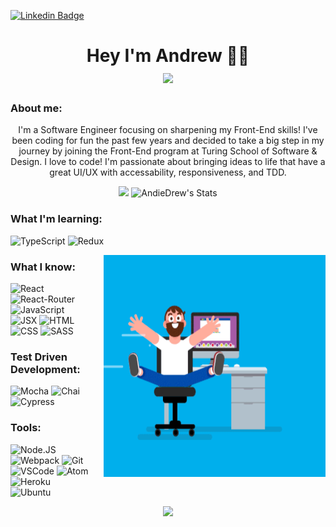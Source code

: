[![Linkedin Badge](https://img.shields.io/badge/-LinkedIn-0e76a8?style=flat-square&logo=Linkedin&logoColor=white)](https://www.linkedin.com/in/andrewrcarlin/)

<h1 align="center">Hey I'm Andrew 👋🏽 <br/><img src="https://readme-typing-svg.herokuapp.com?font=Roboto&color=58A5FF&size=24&center=true&vCenter=true&width=540&height=40&lines=console.log('Welcome+to+my+GitHub!')"><br/>
</h1>


### About me:

<p align='center'>I'm a Software Engineer focusing on sharpening my Front-End skills! I've been coding for fun the past few years and decided to take a big step in my journey by joining the Front-End program at Turing School of Software & Design. I love to code! I'm passionate about bringing ideas to life that have a great UI/UX with accessability, responsiveness, and TDD.</p>





<p align='center'> 
  <img width="430" src="https://github-readme-stats.vercel.app/api?username=AndieDrew&theme=tokyonight&show_icons=true"/>
  
  <img width="430" src="https://github-readme-streak-stats.herokuapp.com/?user=andiedrew&theme=tokyonight" alt="AndieDrew's Stats" />
</p>

<h3 > What I'm learning: </h3>

<p>
  <img alt="TypeScript" src="https://img.shields.io/badge/-typescript-302f2f?logo=typescript&logoColor=3178C6&style=for-the-badge"/>
  <img alt="Redux" src="https://img.shields.io/badge/-redux-211f20?logo=redux&logoColor=764ABC&style=for-the-badge"/>
</p>

<img align="right" height="355" width="355" alt="" src="./assets/coder.gif" />

<h3 > What I know: </h3>

<p >
<img alt="React" src="https://img.shields.io/badge/-React-211f20?logo=react&logoColor=61DAFB&style=for-the-badge"/>
<img alt="React-Router" src="https://img.shields.io/badge/-React%20Router-211f20?logo=react-router&logoColor=61DAFB&style=for-the-badge"/>
<img alt="JavaScript" src="https://img.shields.io/badge/-javascript-302f2f?logo=javascript&logoColor=F7DF1E&style=for-the-badge"/>
  </br>
<img alt="JSX" src="https://img.shields.io/badge/-jsx-302f2f?logo=javascript&logoColor=9428cb&style=for-the-badge"/>
<img alt="HTML" src="https://img.shields.io/badge/-html5-E34F26?logo=html5&logoColor=white&style=for-the-badge"/>
<img alt="CSS" src="https://img.shields.io/badge/-css-1572B6?logo=css3&logoColor=white&style=for-the-badge"/>
<img alt="SASS" src="https://img.shields.io/badge/-sass-CC6699?logo=sass&logoColor=white&style=for-the-badge"/>
</p>


<h3 > Test Driven Development: </h3>

<p >
<img alt="Mocha" src="https://img.shields.io/badge/-mocha-8D6748?logo=mocha&logoColor=white&style=for-the-badge"/>
<img alt="Chai" src="https://img.shields.io/badge/-chai-F7EFDF?logo=chai&logoColor=A30701&style=for-the-badge"/>
<img alt="Cypress" src="https://img.shields.io/badge/-cypress-black?logo=cypress&logoColor=white&style=for-the-badge"/>
</p>


<h3 > Tools: </h3>

<p >
<img alt="Node.JS" src="https://img.shields.io/badge/-Node.js-333333?logo=node-dot-js&logoColor=339933&style=for-the-badge"/>
<img alt="Webpack" src="https://img.shields.io/badge/-webpack-242424?logo=webpack&logoColor=8DD6F9&style=for-the-badge"/>
<img alt="Git" src="https://img.shields.io/badge/-git-F0F0E8?logo=git&logoColor=F05032&style=for-the-badge"/>
  </br>
<img alt="VSCode" src="https://img.shields.io/badge/-VSCode-2C2C32?logo=visual-studio-code&logoColor=007ACC&style=for-the-badge"/>
<img alt="Atom" src="https://img.shields.io/badge/-atom-363438?logo=atom&logoColor=5FB57D&style=for-the-badge"/>
<img alt="Heroku" src="https://img.shields.io/badge/-heroku-431198?logo=heroku&logoColor=white&style=for-the-badge"/>
</br>
<img alt="Ubuntu" src="https://img.shields.io/badge/-ubuntu-E95420?logo=ubuntu&logoColor=white&style=for-the-badge"/>
</p>


<p align="center"><img src="https://github-readme-stats.vercel.app/api/top-langs/?username=AndieDrew&langs_count=5&theme=tokyonight&layout=compact"/></p>



<!-- <img alt="TypeScript" src="https://img.shields.io/badge/-typescript-302f2f?logo=typescript&logoColor=3178C6&style=for-the-badge"/>

<img alt="React" src="https://img.shields.io/badge/-React-211f20?logo=react&logoColor=61DAFB&style=for-the-badge"/>
<img alt="React-Router" src="https://img.shields.io/badge/-React%20Router-211f20?logo=react-router&logoColor=61DAFB&style=for-the-badge"/>
<img alt="JSX" src="https://img.shields.io/badge/-jsx-302f2f?logo=javascript&logoColor=9428cb&style=for-the-badge"/>
<img alt="JavaScript" src="https://img.shields.io/badge/-javascript-302f2f?logo=javascript&logoColor=F7DF1E&style=for-the-badge"/>
<img alt="HTML" src="https://img.shields.io/badge/-html5-E34F26?logo=html5&logoColor=white&style=for-the-badge"/>
<img alt="CSS" src="https://img.shields.io/badge/-css-1572B6?logo=css3&logoColor=white&style=for-the-badge"/>
<img alt="SASS" src="https://img.shields.io/badge/-sass-CC6699?logo=sass&logoColor=white&style=for-the-badge"/>

<img alt="Mocha" src="https://img.shields.io/badge/-mocha-8D6748?logo=mocha&logoColor=white&style=for-the-badge"/>
<img alt="Chai" src="https://img.shields.io/badge/-chai-F7EFDF?logo=chai&logoColor=A30701&style=for-the-badge"/>
<img alt="Cypress" src="https://img.shields.io/badge/-cypress-black?logo=cypress&logoColor=white&style=for-the-badge"/>

<img alt="Node.JS" src="https://img.shields.io/badge/-Node.js-333333?logo=node-dot-js&logoColor=339933&style=for-the-badge"/>
<img alt="Webpack" src="https://img.shields.io/badge/-webpack-242424?logo=webpack&logoColor=8DD6F9&style=for-the-badge"/>
<img alt="Git" src="https://img.shields.io/badge/-git-F0F0E8?logo=git&logoColor=F05032&style=for-the-badge"/>
<img alt="VSCode" src="https://img.shields.io/badge/-VSCode-2C2C32?logo=visual-studio-code&logoColor=007ACC&style=for-the-badge"/>
<img alt="Atom" src="https://img.shields.io/badge/-atom-363438?logo=atom&logoColor=5FB57D&style=for-the-badge"/>
<img alt="Ubuntu" src="https://img.shields.io/badge/-ubuntu-E95420?logo=ubuntu&logoColor=white&style=for-the-badge"/>
 -->
 
 
<!-- <h3 > What I'm learning: </h3>

<p align="center">
  <img  alt="TYPESCRIPT" width="80px" src="https://raw.githubusercontent.com/github/explore/80688e429a7d4ef2fca1e82350fe8e3517d3494d/topics/typescript/typescript.png" />
  
</p>


<h3 > What I know </h3>

<p align="center">
 <img  alt="REACT" width="80px" src="https://raw.githubusercontent.com/github/explore/80688e429a7d4ef2fca1e82350fe8e3517d3494d/topics/react/react.png" /> 
<img  alt="REACT-ROUTER" width="80px" src="https://iconape.com/wp-content/png_logo_vector/react-router.png" />
<img  alt="JSX" width="80px" src="https://raw.githubusercontent.com/jsx-ir/logo/master/jsx.png" />
<img  alt="JAVASCRIPT" width="80px" src="https://raw.githubusercontent.com/github/explore/80688e429a7d4ef2fca1e82350fe8e3517d3494d/topics/javascript/javascript.png" />
<img  alt="HTML5" width="80px" src="https://raw.githubusercontent.com/github/explore/80688e429a7d4ef2fca1e82350fe8e3517d3494d/topics/html/html.png" />
<img  alt="CSS" width="80px" src="https://raw.githubusercontent.com/github/explore/80688e429a7d4ef2fca1e82350fe8e3517d3494d/topics/css/css.png" /> 
<img  alt="SASS" width="80px" src="https://raw.githubusercontent.com/github/explore/80688e429a7d4ef2fca1e82350fe8e3517d3494d/topics/sass/sass.png" />
</p>


<h3 > Test Driven Development: </h3>

<p align="center">
<img  alt="MOCHA" width="80px" src="https://camo.githubusercontent.com/58045a79a69afea4cab1cea6def6d911fba3956cf5fd683addf41c032aa64088/68747470733a2f2f636c6475702e636f6d2f78465646784f696f41552e737667" />
<img  alt="Chai" width="80px" src="https://camo.githubusercontent.com/7ecbd4531436e4f20c1dba52a4fd4ac367cfcc20a2f62cfe7a10f32da306afc6/687474703a2f2f636861696a732e636f6d2f696d672f636861692d6c6f676f2e706e67" />
<img  alt="CYPRESS" width="80px" src="https://media-exp1.licdn.com/dms/image/C4E0BAQGhE8jNwjlc3w/company-logo_200_200/0/1554836371931?e=1630540800&v=beta&t=krzGzZyEemJix0dprQoB5S-tZ1YPNmjhbALY33J6G_s" />
</p>


<h3 > Tools: </h3>

<p align="center">
<img  alt="NODE.JS" width="80px" src="https://seeklogo.com/images/N/nodejs-logo-FBE122E377-seeklogo.com.png" />
<img  alt="WEBPACK" width="80px" src="https://raw.githubusercontent.com/github/explore/80688e429a7d4ef2fca1e82350fe8e3517d3494d/topics/webpack/webpack.png" />
<img  alt="GIT" width="80px" src="https://upload.wikimedia.org/wikipedia/commons/thumb/3/3f/Git_icon.svg/97px-Git_icon.svg.png" />
<img  alt="VSCODE" width="80px" src="https://raw.githubusercontent.com/dhanishgajjar/vscode-icons/master/png/default_dark.png" />
<img  alt="ATOM" width="80px" src="https://raw.githubusercontent.com/github/explore/80688e429a7d4ef2fca1e82350fe8e3517d3494d/topics/atom/atom.png" />
<img  alt="UBUNTU" width="80px" src="https://upload.wikimedia.org/wikipedia/commons/thumb/a/ab/Logo-ubuntu_cof-orange-hex.svg/1200px-Logo-ubuntu_cof-orange-hex.svg.png" />
</p>

 -->
